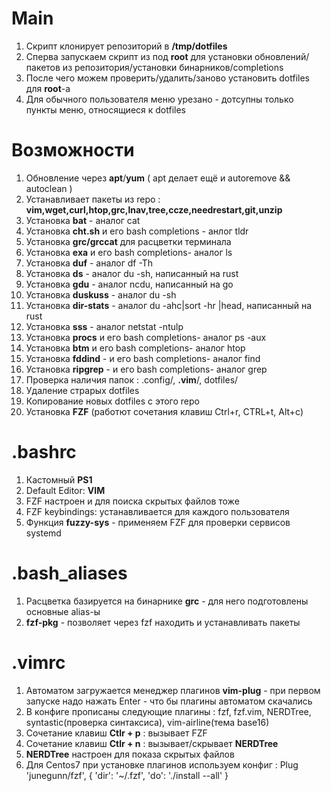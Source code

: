 # Main
1. Скрипт клонирует репозиторий в **/tmp/dotfiles**
2. Сперва запускаем скрипт из под **root** для установки обновлений/пакетов из репозитория/установки бинарников/completions 
3. После чего можем проверить/удалить/заново установить dotfiles для **root**-а
4. Для обычного пользователя меню урезано - дотсупны только пункты меню, относящиеся к dotfiles

#  Возможности 
1. Обновление через **apt**/**yum** ( apt делает ещё и autoremove && autoclean )
2. Устанавливает пакеты из repo : **vim,wget,curl,htop,grc,lnav,tree,ccze,needrestart,git,unzip**
3. Установка **bat** - аналог cat
4. Установка **cht.sh** и его bash completions - анлог tldr
5. Установка **grc/grccat** для расцветки терминала
6. Установка **exa** и его bash completions- аналог ls
7. Установка **duf** - аналог df -Th
8. Установка **ds** - аналог du -sh, написанный на rust
9. Установка **gdu** - аналог ncdu, написанный на go
10. Установка **duskuss** - аналог du -sh
11. Установка **dir-stats** - аналог du -ahc|sort -hr |head, написанный на rust
12. Установка **sss** - аналог netstat -ntulp
13. Установка **procs** и его bash completions- аналог ps -aux
14. Установка **btm** и его bash completions- аналог htop
15. Установка **fddind** - и его bash completions- аналог find
16. Установка **ripgrep** - и его bash completions- аналог grep
17. Проверка наличия папок : .config/, **.vim**/, dotfiles/
18. Удаление страрых dotfiles 
19. Копирование новых dotfiles с этого repo
20. Установка **FZF** (работют сочетания клавиш Ctrl+r, CTRL+t, Alt+c)
# .bashrc
1. Кастомный **PS1**
2. Default Editor: **VIM**
3. FZF настроен и для поиска скрытых файлов тоже
4. FZF keybindings: устанавливается для каждого пользователя
5. Функция **fuzzy-sys** - применяем FZF для проверки сервисов systemd
# .bash_aliases
1. Расцветка базируется на бинарнике **grc** - для него подготовлены основные alias-ы
2. **fzf-pkg** - позволяет через fzf находить и устанавливать пакеты
# .vimrc
1. Автоматом загружается менеджер плагинов **vim-plug** - при первом запуске надо нажать Enter - что бы плагины автоматом скачались
2. В конфиге прописаны следующие плагины : fzf, fzf.vim, NERDTree, syntastic(проверка синтаксиса), vim-airline(тема base16)
3. Сочетание клавиш **Ctlr + p** : вызывает FZF
4. Сочетание клавиш **Ctlr + n** : вызывает/скрывает **NERDTree**
5. **NERDTree** настроен для показа скрытых файлов
6. Для Centos7 при установке плагинов используем конфиг : Plug 'junegunn/fzf', { 'dir': '~/.fzf', 'do': './install --all' }